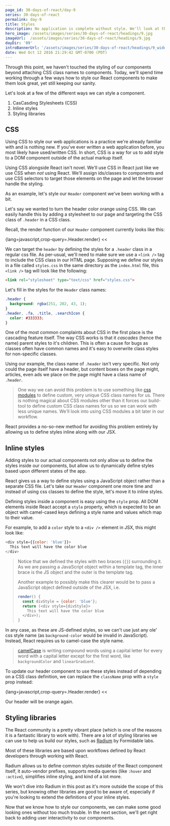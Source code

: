 ```yaml
---
page_id: 30-days-of-react/day-9
series: 30-days-of-react
permalink: day-9
title: Styles
description: No application is complete without style. We'll look at the different methods we can use to style our components, from traditional CSS to inline styling. 
hero_image: /assets/images/series/30-days-of-react/headings/9.jpg
imageUrl:  /assets/images/series/30-days-of-react/headings/9.jpg
dayDir: '09'
introBannerUrl: '/assets/images/series/30-days-of-react/headings/9_wide.jpg'
date: Wed Oct 12 2016 21:29:42 GMT-0700 (PDT)
---
```


Through this point, we haven't touched the styling of our components beyond attaching CSS class names to components. Today, we'll spend time working through a few ways how to style our React components to make them look great, yet still keeping our sanity.

Let's look at a few of the different ways we can style a component.

1. CasCasding Stylesheets (CSS)
2. Inline styles
3. Styling libraries

## CSS

Using CSS to style our web applications is a practice we're already familiar with and is nothing new. If you've ever written a web application before, you most likely have used/written CSS. In short, CSS is a way for us to add style to a DOM component outside of the actual markup itself.

Using CSS alongside React isn't novel. We'll use CSS in React just like we use CSS when _not_ using React. We'll assign ids/classes to components and use CSS selectors to target those elements on the page and let the browser handle the styling.

As an example, let's style our `Header` component we've been working with a bit.

<div id="demo1"></div>

Let's say we wanted to turn the header color orange using CSS. We can easily handle this by adding a stylesheet to our page and targeting the CSS class of `.header` in a CSS class. 

Recall, the render function of our `Header` component currently looks like this:

{lang=javascript,crop-query=.Header.render}
<<[](header1.js)

We can target the `header` by defining the styles for a `.header` class in a regular css file. As per-usual, we'll need to make sure we use a `<link />` tag to include the CSS class in our HTML page. Supposing we define our styles in a file called `styles.css` in the same directory as the `index.html` file, this `<link />` tag will look like the following:

```html
<link rel="stylesheet" type="text/css" href="styles.css">
```

Let's fill in the styles for the `Header` class names:

```css
.header {
  background: rgba(251, 202, 43, 1);
}
.header, .fa, .title, .searchIcon {
  color: #333333;
}
```

<div id="demo2"></div>

One of the most common complaints about CSS in the first place is the cascading feature itself. The way CSS works is that it _cascades_ (hence the name) parent styles to it's children. This is often a cause for bugs as classes often have common names and it's easy to overwrite class styles for non-specific classes. 

Using our example, the class name of `.header` isn't very specific. Not only could the page itself have a header, but content boxes on the page might, articles, even ads we place on the page might have a class name of `.header`. 

> One way we can avoid this problem is to use something like [css modules](https://glenmaddern.com/articles/css-modules) to define custom, very unique CSS class names for us.
> There is nothing magical about CSS modules other than it forces our build-tool to define custom CSS class names for us so we can work with less unique names. 
> We'll look into using CSS modules a bit later in our workflow. 

React provides a no-so-new method for avoiding this problem entirely by allowing us to define styles inline along with our JSX.

## Inline styles

Adding styles to our actual components not only allow us to define the styles inside our components, but allow us to dynamically define styles based upon different states of the app. 

React gives us a way to define styles using a JavaScript object rather than a separate CSS file. Let's take our `Header` component one more time and instead of using css classes to define the style, let's move it to inline styles.

Defining styles inside a component is easy using the `style` prop. All DOM elements inside React accept a `style` property, which is expected to be an object with camel-cased keys defining a style name and values which map to their value. 

For example, to add a `color` style to a `<div />` element in JSX, this might look like:

```javascript
<div style={{color: 'blue'}}>
  This text will have the color blue
</div>
```

<div id="blueTextDemo"></div>

> Notice that we defined the styles with two braces (`{}`) surrounding it. As we are passing a JavaScript object within a template tag, the inner brace is the JS object and the outer is the template tag.
>
> Another example to possibly make this clearer would be to pass a JavaScript object defined outside of the JSX, i.e.
>
> ```javascript
> render() {
>   const divStyle = {color: 'blue'};
>   return (<div style={divStyle}>
>     This text will have the color blue
>   </div>);
> }
> ```

In any case, as these are JS-defined styles, so we can't use just any ole' css style name (as `background-color` would be invalid in JavaScript). Instead, React requires us to camel-case the style name. 

> [camelCase](https://en.wikipedia.org/wiki/CamelCase) is writing compound words using a capital letter for every word with a capital letter except for the first word, like `backgroundColor` and `linearGradient`.

To update our header component to use these styles instead of depending on a CSS class definition, we can replace the `className` prop with a `style` prop instead:

{lang=javascript,crop-query=.Header.render}
<<[](inline-header.js)

Our header will be orange again.

<div id="demo3"></div>

## Styling libraries

The React community is a pretty vibrant place (which is one of the reasons it is a fantastic library to work with). There are a lot of styling libraries we can use to help us build our styles, such as [Radium](https://formidable.com/open-source/radium/) by Formidable labs. 

Most of these libraries are based upon workflows defined by React developers through working with React. 

Radium allows us to define common styles outside of the React component itself, it auto-vendor prefixes, supports media queries (like `:hover` and `:active`), simplifies inline styling, and kind of a lot more. 

We won't dive into Radium in this post as it's more outside the scope of this series, but knowing other libraries are good to be aware of, especially if you're looking to extend the definitions of your inline styles.

Now that we know how to style our components, we can make some good looking ones without too much trouble. In the next section, we'll get right back to adding user interactivity to our components.
